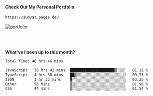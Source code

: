#### Check Out My Personal Portfolio.
````bash
https://sumyat.pages.dev
````

<a href='https://sumyat.pages.dev/'>
    <img src='https://user-images.githubusercontent.com/108873224/211860821-15c31441-8db7-4fb7-8537-28a0c11e9408.png' alt='portfolio' align='center' />
</a>

<!-- #### GitHub Repository For Portfolio - https://github.com/sumyat-aung/su-myat-aung-portfolio -->
<br />
<br />

<!-- <div align="center">
  <img src="https://github-readme-streak-stats.herokuapp.com/?user=sumyat-aung&theme=dark&hide_border=true" height="150" alt="languages graph"  />
</div> -->

<br />
<br />

**What've I been up to this month?**

<!--START_SECTION:waka-->

```txt
Total Time: 46 hrs 46 mins

JavaScript   38 hrs 42 mins  ████████████████████▒░░░░   81.11 %
TypeScript   4 hrs 38 mins   ██▒░░░░░░░░░░░░░░░░░░░░░░   09.73 %
JSON         1 hr 33 mins    ▓░░░░░░░░░░░░░░░░░░░░░░░░   03.25 %
Other        56 mins         ▒░░░░░░░░░░░░░░░░░░░░░░░░   01.98 %
CSS          44 mins         ▒░░░░░░░░░░░░░░░░░░░░░░░░   01.54 %
```

<!--END_SECTION:waka-->

<br />


